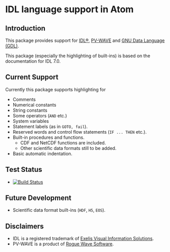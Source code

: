 # IDL language support in Atom

## Introduction

This package provides support for
[IDL®](http://www.exelisvis.com/language/en-us/productsservices/idl.aspx),
[PV-WAVE](http://www.roguewave.com/products/pv-wave-family.aspx) and
[GNU Data Language (GDL)](http://gnudatalanguage.sourceforge.net).

This package (especially the highlighting of built-ins) is based on the
documentation for IDL 7.0.

## Current Support

Currently this package supports highlighting for

* Comments
* Numerical constants
* String constants
* Some operators (`AND` etc.)
* System variables
* Statement labels (as in `GOTO, fail`).
* Reserved words and control flow statements (`IF ... THEN` etc.).
* Built-in procedures and functions.
  * CDF and NetCDF functions are included.
  * Other scientific data formats still to be added.
* Basic automatic indentation.

## Test Status

* [![Build Status](https://travis-ci.org/weaverba137/language-idl.svg?branch=master)](https://travis-ci.org/weaverba137/language-idl)

## Future Development

* Scientific data format built-ins (`HDF`, `H5`, `EOS`).

## Disclaimers

* IDL is a registered trademark of [Exelis Visual Information Solutions](http://www.exelisvis.com).
* PV-WAVE is a product of [Rogue Wave Software](http://www.roguewave.com).
